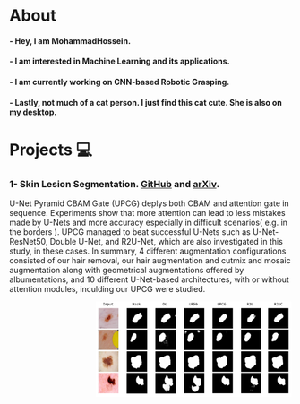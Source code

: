 # About

#### - Hey, I am MohammadHossein.
#### - I am interested in Machine Learning and its applications.
#### - I am currently working on CNN-based Robotic Grasping.
#### - Lastly, not much of a cat person. I just find this cat cute. She is also on my desktop.


# Projects 💻

### 1- Skin Lesion Segmentation. [GitHub](https://github.com/pooya-mohammadi/unet-skin-cancer) and [arXiv](https://arxiv.org/abs/2210.16399).



U-Net Pyramid CBAM Gate (UPCG) deplys both CBAM and attention gate in sequence. Experiments show that more attention can lead to less mistakes made by U-Nets and more accuracy especially in difficult scenarios( e.g. in the borders ). UPCG managed to beat successful U-Nets such as U-Net-ResNet50, Double U-Net, and R2U-Net, which are also investigated in this study, in these cases. In summary, 4 different augmentation configurations consisted of our hair removal, our hair augmentation and cutmix and mosaic augmentation along with geometrical augmentations offered by albumentations, and 10 different U-Net-based architectures, with or without attention modules, inculding our UPCG were studied.

<p align="center">
<img style="float: right;" src="https://github.com/mhkoosheshi/mhkoosheshi/blob/main/exp.png" width="350"/>
</p>
